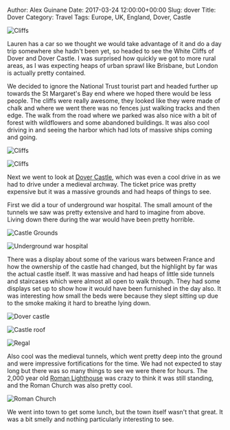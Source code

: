 Author: Alex Guinane
Date: 2017-03-24 12:00:00+00:00
Slug: dover
Title: Dover
Category: Travel
Tags: Europe, UK, England, Dover, Castle

![](/images/2017/2017-03-24-dover/IMG_0852.jpg "Cliffs")

Lauren has a car so we thought we would take advantage of it and do a day trip somewhere she hadn't been yet, so headed to see the White Cliffs of Dover and Dover Castle. I was surprised how quickly we got to more rural areas, as I was expecting heaps of urban sprawl like Brisbane, but London is actually pretty contained.

We decided to ignore the National Trust tourist part and headed further up towards the St Margaret's Bay end where we hoped there would be less people. The cliffs were really awesome, they looked like they were made of chalk and where we went there was no fences just walking tracks and then edge. The walk from the road where we parked was also nice with a bit of forest with wildflowers and some abandoned buildings. It was also cool driving in and seeing the harbor which had lots of massive ships coming and going.

![](/images/2017/2017-03-24-dover/IMG_0862.jpg "Cliffs")

![](/images/2017/2017-03-24-dover/IMG_0880.jpg "Cliffs")

Next we went to look at [Dover Castle](http://www.english-heritage.org.uk/visit/places/dover-castle/), which was even a cool drive in as we had to drive under a medieval archway. The ticket price was pretty expensive but it was a massive grounds and had heaps of things to see.

First we did a tour of underground war hospital. The small amount of the tunnels we saw was pretty extensive and hard to imagine from above. Living down there during the war would have been pretty horrible.

![](/images/2017/2017-03-24-dover/IMG_0924.jpg "Castle Grounds")

![](/images/2017/2017-03-24-dover/IMG_20170324_124532.jpg "Underground war hospital")

There was a display about some of the various wars between France and how the ownership of the castle had changed, but the highlight by far was the actual castle itself. It was massive and had heaps of little side tunnels and staircases which were almost all open to walk through. They had some displays set up to show how it would have been furnished in the day also. It was interesting how small the beds were because they slept sitting up due to the smoke making it hard to breathe lying down.

![](/images/2017/2017-03-24-dover/PANO_20170324_135054.jpg "Dover castle")

![](/images/2017/2017-03-24-dover/IMG_0917.jpg "Castle roof")

![](/images/2017/2017-03-24-dover/IMG_0902.jpg "Regal")

Also cool was the medieval tunnels, which went pretty deep into the ground and were impressive fortifications for the time. We had not expected to stay long but there was so many things to see we were there for hours. The 2,000 year old [Roman Lighthouse](https://en.wikipedia.org/wiki/Dubris#Lighthouses) was crazy to think it was still standing, and the Roman Church was also pretty cool.

![](/images/2017/2017-03-24-dover/IMG_0938.jpg "Roman Church")

We went into town to get some lunch, but the town itself wasn't that great. It was a bit smelly and nothing particularly interesting to see.
